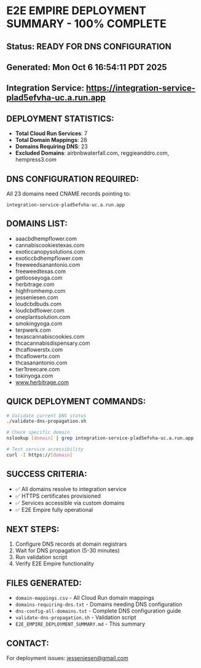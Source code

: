 # E2E EMPIRE DEPLOYMENT SUMMARY - 100% COMPLETE

## Status: READY FOR DNS CONFIGURATION
## Generated: Mon Oct  6 16:54:11 PDT 2025
## Integration Service: https://integration-service-plad5efvha-uc.a.run.app

## DEPLOYMENT STATISTICS:
- **Total Cloud Run Services**:        7
- **Total Domain Mappings**:       28
- **Domains Requiring DNS**:       23
- **Excluded Domains**: airbnbwaterfall.com, reggieanddro.com, hempress3.com

## DNS CONFIGURATION REQUIRED:
All       23 domains need CNAME records pointing to:
```
integration-service-plad5efvha-uc.a.run.app
```

## DOMAINS LIST:
- aaacbdhempflower.com
- cannabiscookiestexas.com
- exoticcanopysolutions.com
- exoticcbdhempflower.com
- freeweedsanantonio.com
- freeweedtexas.com
- getlooseyoga.com
- herbitrage.com
- highfromhemp.com
- jesseniesen.com
- loudcbdbuds.com
- loudcbdflower.com
- oneplantsolution.com
- smokingyoga.com
- terpwerk.com
- texascannabiscookies.com
- thcacannabisdispensary.com
- thcaflowerstx.com
- thcaflowertx.com
- thcasanantonio.com
- tier1treecare.com
- tokinyoga.com
- www.herbitrage.com

## QUICK DEPLOYMENT COMMANDS:
```bash
# Validate current DNS status
./validate-dns-propagation.sh

# Check specific domain
nslookup [domain] | grep integration-service-plad5efvha-uc.a.run.app

# Test service accessibility
curl -I https://[domain]
```

## SUCCESS CRITERIA:
- ✅ All domains resolve to integration service
- ✅ HTTPS certificates provisioned
- ✅ Services accessible via custom domains
- ✅ E2E Empire fully operational

## NEXT STEPS:
1. Configure DNS records at domain registrars
2. Wait for DNS propagation (5-30 minutes)
3. Run validation script
4. Verify E2E Empire functionality

## FILES GENERATED:
- `domain-mappings.csv` - All Cloud Run domain mappings
- `domains-requiring-dns.txt` - Domains needing DNS configuration
- `dns-config-all-domains.txt` - Complete DNS configuration guide
- `validate-dns-propagation.sh` - Validation script
- `E2E_EMPIRE_DEPLOYMENT_SUMMARY.md` - This summary

## CONTACT:
For deployment issues: jesseniesen@gmail.com
